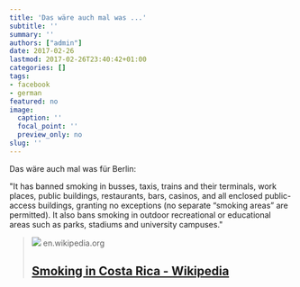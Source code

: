 ```yaml
---
title: 'Das wäre auch mal was ...'
subtitle: ''
summary: ''
authors: ["admin"]
date: 2017-02-26
lastmod: 2017-02-26T23:40:42+01:00
categories: []
tags:
- facebook
- german
featured: no
image:
  caption: ''
  focal_point: ''
  preview_only: no
slug: ''
---
```

Das wäre auch mal was für Berlin:

"It has banned smoking in busses, taxis, trains and their terminals, work places, public buildings, restaurants, bars, casinos, and all enclosed public-access buildings, granting no exceptions (no separate “smoking areas” are permitted). It also bans smoking in outdoor recreational or educational areas such as parks, stadiums and university campuses."
> [![](https://upload.wikimedia.org/wikipedia/commons/d/d8/Costa_Rica_map.png)](https://en.wikipedia.org/wiki/Smoking_in_Costa_Rica)
> en.wikipedia.org
> ## [Smoking in Costa Rica - Wikipedia](https://en.wikipedia.org/wiki/Smoking_in_Costa_Rica)
>


